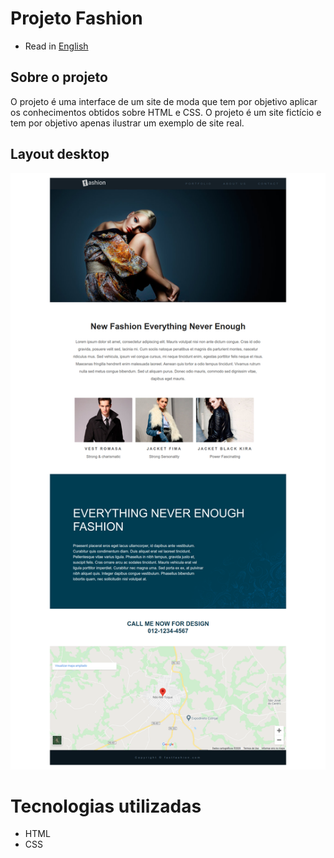 # Projeto Fashion

* Read in [English](https://github.com/kelvin-feltrin/Projeto-Fashion/blob/master/README.md)

## Sobre o projeto
O projeto é uma interface de um site de moda que tem por objetivo aplicar os conhecimentos obtidos sobre HTML e CSS. O projeto é um site fictício e tem por 
objetivo apenas ilustrar um exemplo de site real.

## Layout desktop
![Desktop](https://github.com/kelvin-feltrin/Projeto-Fashion/blob/master/assets/Desktop.png) 

# Tecnologias utilizadas
- HTML
- CSS
